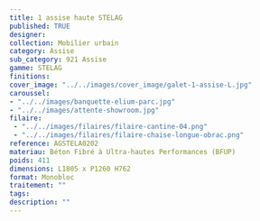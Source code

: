 ```yaml
---
title: 1 assise haute STELAG
published: TRUE
designer: 
collection: Mobilier urbain
category: Assise
sub_category: 921 Assise
gamme: STELAG
finitions: 
cover_image: "../../images/cover_image/galet-1-assise-L.jpg"
caroussel: 
- "../../images/banquette-elium-parc.jpg"
- "../../images/attente-showroom.jpg"
filaire: 
 - "../../images/filaires/filaire-cantine-04.png"
 - "../../images/filaires/filaire-chaise-longue-obrac.png"
reference: AGSTELA0202
materiau: Béton Fibré à Ultra-hautes Performances (BFUP)
poids: 411
dimensions: L1805 x P1260 H762
format: Monobloc
traitement: ""
tags: 
description: ""
---
```


